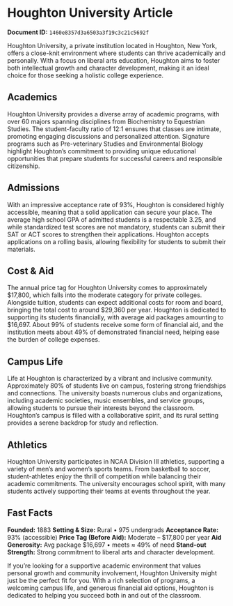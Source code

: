 # Houghton University Article

**Document ID:** `1460e8357d3a6503a3f19c3c21c5692f`

Houghton University, a private institution located in Houghton, New York, offers a close-knit environment where students can thrive academically and personally. With a focus on liberal arts education, Houghton aims to foster both intellectual growth and character development, making it an ideal choice for those seeking a holistic college experience.

## Academics
Houghton University provides a diverse array of academic programs, with over 60 majors spanning disciplines from Biochemistry to Equestrian Studies. The student-faculty ratio of 12:1 ensures that classes are intimate, promoting engaging discussions and personalized attention. Signature programs such as Pre-veterinary Studies and Environmental Biology highlight Houghton’s commitment to providing unique educational opportunities that prepare students for successful careers and responsible citizenship.

## Admissions
With an impressive acceptance rate of 93%, Houghton is considered highly accessible, meaning that a solid application can secure your place. The average high school GPA of admitted students is a respectable 3.25, and while standardized test scores are not mandatory, students can submit their SAT or ACT scores to strengthen their applications. Houghton accepts applications on a rolling basis, allowing flexibility for students to submit their materials.

## Cost & Aid
The annual price tag for Houghton University comes to approximately $17,800, which falls into the moderate category for private colleges. Alongside tuition, students can expect additional costs for room and board, bringing the total cost to around $29,360 per year. Houghton is dedicated to supporting its students financially, with average aid packages amounting to $16,697. About 99% of students receive some form of financial aid, and the institution meets about 49% of demonstrated financial need, helping ease the burden of college expenses.

## Campus Life
Life at Houghton is characterized by a vibrant and inclusive community. Approximately 80% of students live on campus, fostering strong friendships and connections. The university boasts numerous clubs and organizations, including academic societies, music ensembles, and service groups, allowing students to pursue their interests beyond the classroom. Houghton’s campus is filled with a collaborative spirit, and its rural setting provides a serene backdrop for study and reflection.

## Athletics
Houghton University participates in NCAA Division III athletics, supporting a variety of men’s and women’s sports teams. From basketball to soccer, student-athletes enjoy the thrill of competition while balancing their academic commitments. The university encourages school spirit, with many students actively supporting their teams at events throughout the year.

## Fast Facts
**Founded:** 1883
**Setting & Size:** Rural • 975 undergrads
**Acceptance Rate:** 93% (accessible)
**Price Tag (Before Aid):** Moderate – $17,800 per year
**Aid Generosity:** Avg package $16,697 • meets ≈ 49% of need
**Stand-out Strength:** Strong commitment to liberal arts and character development.

If you’re looking for a supportive academic environment that values personal growth and community involvement, Houghton University might just be the perfect fit for you. With a rich selection of programs, a welcoming campus life, and generous financial aid options, Houghton is dedicated to helping you succeed both in and out of the classroom.
